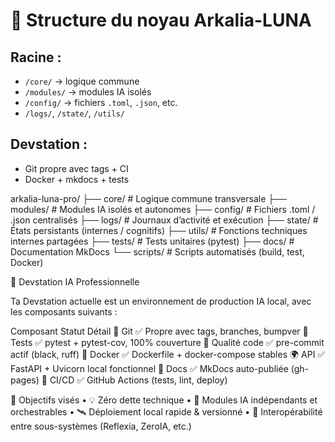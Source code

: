 # 🧬 Structure du noyau Arkalia-LUNA

## Racine :
- `/core/` → logique commune
- `/modules/` → modules IA isolés
- `/config/` → fichiers `.toml`, `.json`, etc.
- `/logs/`, `/state/`, `/utils/`

## Devstation :
- Git propre avec tags + CI
- Docker + mkdocs + tests

arkalia-luna-pro/
├── core/        # Logique commune transversale
├── modules/     # Modules IA isolés et autonomes
├── config/      # Fichiers .toml / .json centralisés
├── logs/        # Journaux d’activité et exécution
├── state/       # États persistants (internes / cognitifs)
├── utils/       # Fonctions techniques internes partagées
├── tests/       # Tests unitaires (pytest)
├── docs/        # Documentation MkDocs
└── scripts/     # Scripts automatisés (build, test, Docker)


🧪 Devstation IA Professionnelle

Ta Devstation actuelle est un environnement de production IA local, avec les composants suivants :

Composant
Statut
Détail
🔀 Git
✅ Propre avec tags, branches, bumpver
🧪 Tests
✅ pytest + pytest-cov, 100% couverture
🧼 Qualité code
✅ pre-commit actif (black, ruff)
🐳 Docker
✅ Dockerfile + docker-compose stables
🌍 API
✅ FastAPI + Uvicorn local fonctionnel
📘 Docs
✅ MkDocs auto-publiée (gh-pages)
🚦 CI/CD
✅ GitHub Actions (tests, lint, deploy)

🧠 Objectifs visés
	•	💡 Zéro dette technique
	•	🔁 Modules IA indépendants et orchestrables
	•	🛰 Déploiement local rapide & versionné
	•	🧩 Interopérabilité entre sous-systèmes (Reflexia, ZeroIA, etc.)
    